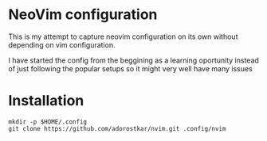 # NeoVim configuration

This is my attempt to capture neovim configuration on its own without depending
on vim configuration.

I have started the config from the beggining as a learning oportunity instead
of just following the popular setups so it might very well have many issues

# Installation

```
mkdir -p $HOME/.config
git clone https://github.com/adorostkar/nvim.git .config/nvim
```

